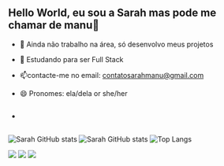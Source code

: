 ## Hello World, eu sou a Sarah mas pode me chamar de manu👋

- 🔭 Ainda não trabalho na área, só desenvolvo meus projetos
- 🌱  Estudando para ser Full Stack 
- 📫contacte-me no email: contatosarahmanu@gmail.com
- 😄 Pronomes: ela/dela or she/her

  
- ##

![Sarah GitHub stats](https://github-readme-stats.vercel.app/api?username=sarahmanu233&show_icons=true&hide=contribs,prs&cache_seconds=86400&theme=jolly)
![Sarah GitHub stats](https://github-readme-stats.vercel.app/api/pin/?username=sarahmanu233&repo=github-readme-stats&cache_seconds=86400&theme=jolly)
![Top Langs](https://github-readme-stats.vercel.app/api/top-langs/?username=sarahmanu233&repo-readme-progress=trueseconds=86400&theme=jolly)

<a href="https://instagram.com/moomooniies" target="_blank"><img src="https://img.shields.io/badge/-Instagram-%23E4405F?style=for-the-badge&logo=instagram&logoColor=white" target="_blank"></a>
<a href = "mailto:contatosarahmanu@gmail.com"><img src="https://img.shields.io/badge/-Gmail-%23333?style=for-the-badge&logo=gmail&logoColor=white" target="_blank"></a>
<a href="https://t.me/contatomanuzinha" target="_blank"><img src="https://img.shields.io/badge/Telegram-7289DA?style=for-the-badge&logo=telegram&logoColor=white" target="_blank"></a> 
